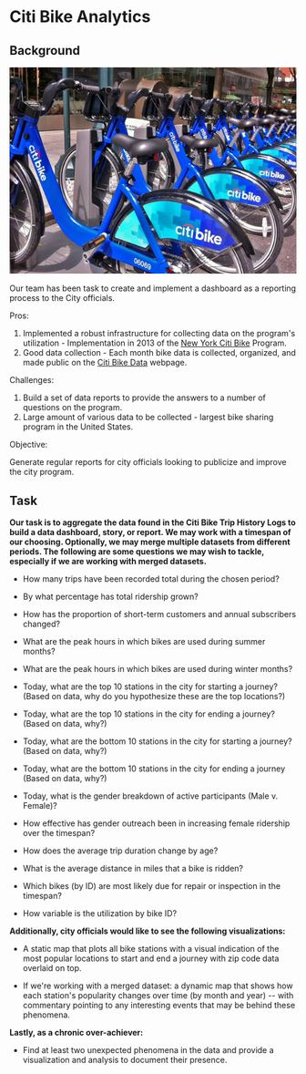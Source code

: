 # Citi Bike Analytics

## Background

![Citi-Bikes](Images/citi-bike-station-bikes.jpg)

Our team has been task to create and implement a dashboard as a reporting process to the City officials. 

Pros: 
1. Implemented a robust infrastructure for collecting data on the program's utilization - Implementation in 2013 of the [New York Citi Bike](https://en.wikipedia.org/wiki/Citi_Bike) Program.
2. Good data collection - Each month bike data is collected, organized, and made public on the [Citi Bike Data](https://www.citibikenyc.com/system-data) webpage.


Challenges:
1. Build a set of data reports to provide the answers to a number of questions on the program. 
2. Large amount of various data to be collected - largest bike sharing program in the United States.


Objective:

Generate regular reports for city officials looking to publicize and improve the city program.

  

## Task

**Our task is to aggregate the data found in the Citi Bike Trip History Logs to build a data dashboard, story, or report.  We may work with a timespan of our choosing. Optionally, we may merge multiple datasets from different periods. The following are some questions we may wish to tackle, especially if we are working with merged datasets.**

* How many trips have been recorded total during the chosen period?

* By what percentage has total ridership grown? 

* How has the proportion of short-term customers and annual subscribers changed?

* What are the peak hours in which bikes are used during summer months? 

* What are the peak hours in which bikes are used during winter months?

* Today, what are the top 10 stations in the city for starting a journey? (Based on data, why do you hypothesize these are the top locations?)

* Today, what are the top 10 stations in the city for ending a journey? (Based on data, why?)

* Today, what are the bottom 10 stations in the city for starting a journey? (Based on data, why?)

* Today, what are the bottom 10 stations in the city for ending a journey (Based on data, why?)

* Today, what is the gender breakdown of active participants (Male v. Female)?

* How effective has gender outreach been in increasing female ridership over the timespan?

* How does the average trip duration change by age?

* What is the average distance in miles that a bike is ridden?

* Which bikes (by ID) are most likely due for repair or inspection in the timespan? 

* How variable is the utilization by bike ID?

**Additionally, city officials would like to see the following visualizations:**

* A static map that plots all bike stations with a visual indication of the most popular locations to start and end a journey with zip code data overlaid on top.

* If we're working with a merged dataset: a dynamic map that shows how each station's popularity changes over time (by month and year) -- with commentary pointing to any interesting events that may be behind these phenomena.

**Lastly, as a chronic over-achiever:**

* Find at least two unexpected phenomena in the data and provide a visualization and analysis to document their presence. 




